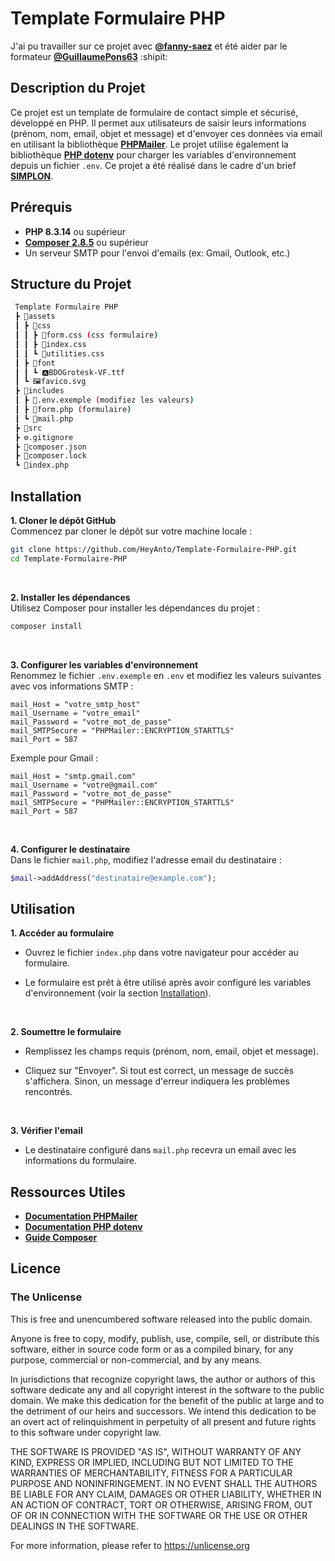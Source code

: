 # Template Formulaire PHP

J'ai pu travailler sur ce projet avec [**@fanny-saez**](https://github.com/fanny-saez) et été aider par le formateur [**@GuillaumePons63**](https://github.com/GuillaumePons63) :shipit:

## Description du Projet

Ce projet est un template de formulaire de contact simple et sécurisé, développé en PHP. Il permet aux utilisateurs de saisir leurs informations (prénom, nom, email, objet et message) et d'envoyer ces données via email en utilisant la bibliothèque [**PHPMailer**](https://github.com/PHPMailer/PHPMailer). Le projet utilise également la bibliothèque [**PHP dotenv**](https://github.com/vlucas/phpdotenv) pour charger les variables d'environnement depuis un fichier `.env`. Ce projet a été réalisé dans le cadre d'un brief [**SIMPLON**](https://www.simplon.co/).

## Prérequis

- **PHP 8.3.14** ou supérieur
- [**Composer 2.8.5**](https://getcomposer.org/) ou supérieur
- Un serveur SMTP pour l'envoi d'emails (ex: Gmail, Outlook, etc.)

## Structure du Projet

```bash
 Template Formulaire PHP
 ┣ 📂assets
 ┃ ┣ 📂css
 ┃ ┃ ┣ 📝form.css (css formulaire)
 ┃ ┃ ┣ 📝index.css
 ┃ ┃ ┗ 📝utilities.css
 ┃ ┣ 📂font
 ┃ ┃ ┗ 🅰️BDOGrotesk-VF.ttf
 ┃ ┗ 🖼️favico.svg
 ┣ 📂includes
 ┃ ┣ 📜.env.exemple (modifiez les valeurs)
 ┃ ┣ 📄form.php (formulaire)
 ┃ ┗ 📄mail.php
 ┣ 📁src
 ┣ ⚙️.gitignore
 ┣ 📜composer.json
 ┣ 📜composer.lock
 ┗ 📄index.php
```

## Installation

**1. Cloner le dépôt GitHub**
<br>
Commencez par cloner le dépôt sur votre machine locale :

```bash
git clone https://github.com/HeyAnto/Template-Formulaire-PHP.git
cd Template-Formulaire-PHP
```

<br>

**2. Installer les dépendances**
<br>
Utilisez Composer pour installer les dépendances du projet :

```bash
composer install
```

<br>

**3. Configurer les variables d'environnement**
<br>
Renommez le fichier `.env.exemple` en `.env` et modifiez les valeurs suivantes avec vos informations SMTP :

```env
mail_Host = "votre_smtp_host"
mail_Username = "votre_email"
mail_Password = "votre_mot_de_passe"
mail_SMTPSecure = "PHPMailer::ENCRYPTION_STARTTLS"
mail_Port = 587
```

Exemple pour Gmail :

```env
mail_Host = "smtp.gmail.com"
mail_Username = "votre@gmail.com"
mail_Password = "votre_mot_de_passe"
mail_SMTPSecure = "PHPMailer::ENCRYPTION_STARTTLS"
mail_Port = 587
```

<br>

**4. Configurer le destinataire**
<br>
Dans le fichier `mail.php`, modifiez l'adresse email du destinataire :

```php
$mail->addAddress("destinataire@example.com");
```

## Utilisation

**1. Accéder au formulaire**

- Ouvrez le fichier `index.php` dans votre navigateur pour accéder au formulaire.

- Le formulaire est prêt à être utilisé après avoir configuré les variables d'environnement (voir la section [Installation](#installation)).

<br>

**2. Soumettre le formulaire**

- Remplissez les champs requis (prénom, nom, email, objet et message).

- Cliquez sur "Envoyer". Si tout est correct, un message de succès s'affichera. Sinon, un message d'erreur indiquera les problèmes rencontrés.

<br>

**3. Vérifier l'email**

- Le destinataire configuré dans `mail.php` recevra un email avec les informations du formulaire.

## Ressources Utiles

- [**Documentation PHPMailer**](https://github.com/PHPMailer/PHPMailer)
- [**Documentation PHP dotenv**](https://github.com/vlucas/phpdotenv)
- [**Guide Composer**](https://getcomposer.org/doc/)

## Licence

### The Unlicense

This is free and unencumbered software released into the public domain.

Anyone is free to copy, modify, publish, use, compile, sell, or
distribute this software, either in source code form or as a compiled
binary, for any purpose, commercial or non-commercial, and by any
means.

In jurisdictions that recognize copyright laws, the author or authors
of this software dedicate any and all copyright interest in the
software to the public domain. We make this dedication for the benefit
of the public at large and to the detriment of our heirs and
successors. We intend this dedication to be an overt act of
relinquishment in perpetuity of all present and future rights to this
software under copyright law.

THE SOFTWARE IS PROVIDED "AS IS", WITHOUT WARRANTY OF ANY KIND,
EXPRESS OR IMPLIED, INCLUDING BUT NOT LIMITED TO THE WARRANTIES OF
MERCHANTABILITY, FITNESS FOR A PARTICULAR PURPOSE AND NONINFRINGEMENT.
IN NO EVENT SHALL THE AUTHORS BE LIABLE FOR ANY CLAIM, DAMAGES OR
OTHER LIABILITY, WHETHER IN AN ACTION OF CONTRACT, TORT OR OTHERWISE,
ARISING FROM, OUT OF OR IN CONNECTION WITH THE SOFTWARE OR THE USE OR
OTHER DEALINGS IN THE SOFTWARE.

For more information, please refer to <https://unlicense.org>
